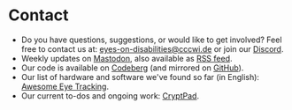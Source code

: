 # Contact

- Do you have questions, suggestions, or would like to get involved? Feel free to contact us at: [eyes-on-disabilities@cccwi.de](mailto:eyes-on-disabilities@cccwi.de) or join our [Discord](https://discord.gg/V8G4vu78va).
- Weekly updates on [Mastodon](https://cccwi.social/@eyes_on_disabilities), also available as [RSS feed](https://cccwi.social/@eyes_on_disabilities.rss).
- Our code is available on [Codeberg](https://github.com/eyes-on-disabilities) (and mirrored on [GitHub](https://github.com/eyes-on-disabilities)).
- Our list of hardware and software we've found so far (in English): [Awesome Eye Tracking](https://codeberg.org/eyes-on-disabilities/awesome-eye-tracking).
- Our current to-dos and ongoing work: [CryptPad](https://cryptpad.fr/pad/#/2/pad/view/ZQqSYP+I+Trzj5VjhT2OiuQZnH4iZvW3pqR7gZ3QtWM/embed/).
